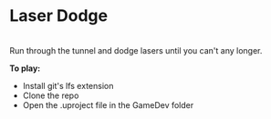 <h1>Laser Dodge</h1>
<br>
Run through the tunnel and dodge lasers until you can't any longer.
<br>

**To play:** 
* Install git's lfs extension
* Clone the repo
* Open the .uproject file in the GameDev folder

